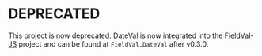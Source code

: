 DEPRECATED
=============

This project is now deprecated. DateVal is now integrated into the [FieldVal-JS](https://github.com/FieldVal/fieldval-js/) project and can be found at ```FieldVal.DateVal``` after v0.3.0.
